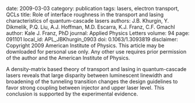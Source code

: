 date: 2009-03-03
category: publication
tags: lasers, electron transport, QCLs
title: Role of interface roughness in the transport and lasing characteristics of quantum-cascade lasers
authors: J.B. Khurgin, Y. Dikmelik, P.Q. Liu, A.J. Hoffman, M.D. Escarra, K.J. Franz, C.F. Gmachl
author: Kale J. Franz, PhD
journal: Applied Physics Letters
volume: 94
page: 091101
local_id: APL_JBKhurgin_0903
doi: 0.1063/1.3093819
disclaimer: Copyright 2009 American Institute of Physics. This article may be downloaded for personal use only. Any other use requires prior permission of the author and the American Institute of Physics.

A density-matrix based theory of transport and lasing in quantum-cascade lasers reveals that large disparity between luminescent linewidth and broadening of the tunneling transition changes the design guidelines to favor strong coupling between injector and upper laser level. This conclusion is supported by the experimental evidence.